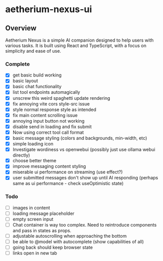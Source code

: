 # aetherium-nexus-ui

## Overview

Aetherium Nexus is a simple AI companion designed to help users with various tasks. It is built using React and TypeScript, with a focus on simplicity and ease of use.

### Complete

- [x] get basic build working
- [x] basic layout
- [x] basic chat functionality
- [x] list tool endpoints automagically
- [x] unscrew this weird spaghetti update rendering
- [x] fix annoying vite cors style-src issue
- [x] style normal response style as intended
- [x] fix main content scrolling issue
- [x] annoying input button not working
- [x] disable send in loading and fix submit
- [x] Now using correct tool call format
- [x] basic message styling (colors and backgrounds, min-width, etc)
- [x] simple loading icon
- [x] Investigate wordiness vs openwebui (possibly just use ollama webui directly)
- [x] choose better theme
- [x] improve messaging content styling
- [x] miserable ui performance on streaming (use effect?)
- [x] user submitted messages don't show up until AI responding (perhaps same as ui performance - check useOptimistic state)

### Todo

- [ ] images in content
- [ ] loading message placeholder
- [ ] empty screen input
- [ ] Chat container is way too complex. Need to reintroduce components and pass in states as props.
- [ ] adjustable autoscrolling when approaching the bottom
- [ ] be able to @model with autocomplete (show capabilities of all)
- [ ] going back should keep browser state
- [ ] links open in new tab
